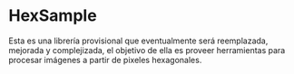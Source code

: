# HexSample
Esta es una librería provisional que eventualmente será reemplazada, mejorada y complejizada, el objetivo de ella es proveer herramientas para procesar imágenes a partir de pixeles hexagonales.  
